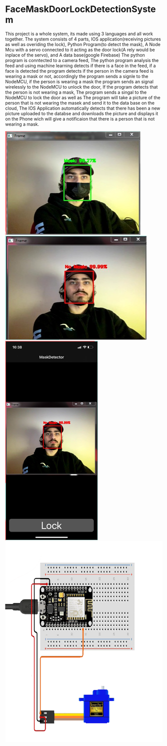 # FaceMaskDoorLockDetectionSystem

This project is a whole system, its made using 3 languages and all work together.
The system consists of 4 parts, IOS application(receiving pictures as well as overiding the lock), Python Program(to detect the mask), A Node Mcu with a servo connected to it acting as the door lock(A rely would be inplace of the servo), and A data base(google Firebase)
The python program is conntected to a camera feed, The python program analysis the feed and using machine learning detects if there is a face in the feed, if a face is detected
the program detects if the person in the camera feed is wearing a mask or not, accordingly the program sends a signle to the NodeMCU, if the person is wearing a mask the
program sends an signal wirelessly to the NodeMCU to unlock the door, If the program detects that the person is not wearing a mask, 
The program sends a singal to the NodeMCU to lock the door as well as The program will take a picture of the
person that is not wearing the masek and send it to the data base on the cloud, The IOS Application automatically detects that there has been a new picture uploaded to the databse
and downloads the picture and displays it on the Phone wich will give a notificaion that there is a person that is not wearing a mask.


<img src="https://github.com/404dn/FaceMaskDoorLockDetectionSystem/blob/master/pictuers/2.PNG" width="432" height="331">


<img src="https://github.com/404dn/FaceMaskDoorLockDetectionSystem/blob/master/pictuers/3.PNG" width="452" height="333">


<img src="https://github.com/404dn/FaceMaskDoorLockDetectionSystem/blob/master/pictuers/5.PNG" width="296" height="637">


<img src="https://github.com/404dn/FaceMaskDoorLockDetectionSystem/blob/master/pictuers/node%20mcupng.png" width="742" height="642">
